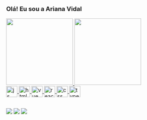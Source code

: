 ### Olá! Eu sou a Ariana Vidal

<div>
  <a href="http://beacons.ai/ariana-vidal">
   <img height="180px" src="https://github-readme-stats.vercel.app/api?username=ariana-vidal&show_icons=true&theme=dracula&include_all_commits=true&count_private=true"/>
  <img height="180px" src="https://github-readme-stats.vercel.app/api/top-langs/?username=ariana-vidal&layout=compact&langs_count=16&show_icons=true&theme=dracula"/>
</div>

  
<div style="display: inline_block">
  <img align="center" alt="js" height="30" width"40" src="https://cdn.jsdelivr.net/gh/devicons/devicon/icons/javascript/javascript-original.svg"/>
  <img align="center" alt="html" height="30" width"40" src="https://cdn.jsdelivr.net/gh/devicons/devicon/icons/html5/html5-original-wordmark.svg"/>
  <img align="center" alt="vue" height="30" width"40" src="https://cdn.jsdelivr.net/gh/devicons/devicon/icons/vuejs/vuejs-original-wordmark.svg"/>
  <img align="center" alt="react" height="30" width"40" src="https://cdn.jsdelivr.net/gh/devicons/devicon/icons/react/react-original.svg"/>
  <img align="center" alt="css" height="30" width"40" src="https://cdn.jsdelivr.net/gh/devicons/devicon/icons/css3/css3-original.svg"/>
  <img align="center" alt="typescript" height="30" width"40" src="https://cdn.jsdelivr.net/gh/devicons/devicon/icons/typescript/typescript-original.svg"/>
</div>
  
  ##
  

<div>
  <a href="https://www.linkedin.com/in/ariana-barbosa-vidal/" target="_blank"><img src="https://img.shields.io/badge/LinkedIn-0077B5?style=for-the-badge&logo=linkedin&logoColor=white" target="_blank"></a> 
   <a href="https://api.whatsapp.com/send?phone=5527999580578" target="_blank"><img src="https://img.shields.io/badge/WhatsApp-25D366?style=for-the-badge&logo=whatsapp&logoColor=white" target="_blank"></a> 
  <a href="https://www.instagram.com/arividal10/" target="_blank"><img src="https://img.shields.io/badge/Instagram-E4405F?style=for-the-badge&logo=instagram&logoColor=white" target="_blank"></a> 
</div>
  
         
